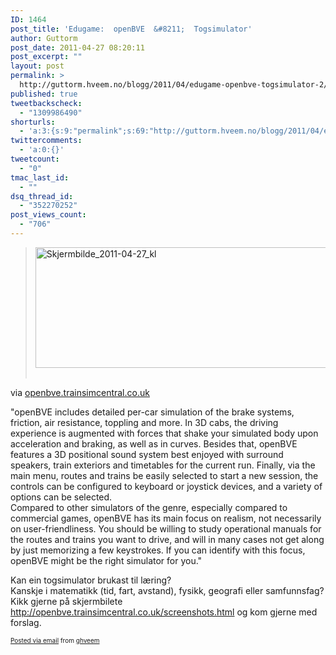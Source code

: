 ```yaml
---
ID: 1464
post_title: 'Edugame:  openBVE  &#8211;  Togsimulator'
author: Guttorm
post_date: 2011-04-27 08:20:11
post_excerpt: ""
layout: post
permalink: >
  http://guttorm.hveem.no/blogg/2011/04/edugame-openbve-togsimulator-2/
published: true
tweetbackscheck:
  - "1309986490"
shorturls:
  - 'a:3:{s:9:"permalink";s:69:"http://guttorm.hveem.no/blogg/2011/04/edugame-openbve-togsimulator-2/";s:7:"tinyurl";s:26:"http://tinyurl.com/5vxesuu";s:4:"isgd";s:19:"http://is.gd/2ZoPZk";}'
twittercomments:
  - 'a:0:{}'
tweetcount:
  - "0"
tmac_last_id:
  - ""
dsq_thread_id:
  - "352270252"
post_views_count:
  - "706"
---
```

<div class='posterous_autopost'><div class="posterous_bookmarklet_entry">  <blockquote class="posterous_long_quote"><div class='p_embed p_image_embed'> <a href="http://posterous.com/getfile/files.posterous.com/temp-2011-04-27/ihkDxDnuoeDwkyFvsEJFcpeDArFlrhJIqnABqvHHfDbxAfcDBcrlaIaiodsd/Skjermbilde_2011-04-27_kl._09.16.56.png.scaled1000.png"><img alt="Skjermbilde_2011-04-27_kl" height="193" src="http://posterous.com/getfile/files.posterous.com/temp-2011-04-27/ihkDxDnuoeDwkyFvsEJFcpeDArFlrhJIqnABqvHHfDbxAfcDBcrlaIaiodsd/Skjermbilde_2011-04-27_kl._09.16.56.png.scaled500.png" width="500" /></a> </div> <br /></blockquote>  <div class="posterous_quote_citation">via <a href="http://openbve.trainsimcentral.co.uk/screenshots.html">openbve.trainsimcentral.co.uk</a></div>  <p>"openBVE includes detailed per-car simulation of the brake systems, friction, air resistance, toppling and more. In 3D cabs, the driving experience is augmented with forces that shake your simulated body upon acceleration and braking, as well as in curves. Besides that, openBVE features a 3D positional sound system best enjoyed with surround speakers, train exteriors and timetables for the current run. Finally, via the main menu, routes and trains be easily selected to start a new session, the controls can be configured to keyboard or joystick devices, and a variety of options can be selected. <br />Compared to other simulators of the genre, especially compared to commercial games, openBVE has its main focus on realism, not necessarily on user-friendliness. You should be willing to study operational manuals for the routes and trains you want to drive, and will in many cases not get along by just memorizing a few keystrokes. If you can identify with this focus, openBVE might be the right simulator for you."</p>  <p>Kan ein togsimulator brukast til l&aelig;ring? <br />Kanskje i matematikk (tid, fart, avstand), fysikk, geografi eller samfunnsfag? <br />Kikk gjerne p&aring; skjermbilete <a href="http://openbve.trainsimcentral.co.uk/screenshots.html">http://openbve.trainsimcentral.co.uk/screenshots.html</a> og kom gjerne med forslag.</p>  </div>      <p style="font-size: 10px;">  <a href="http://posterous.com">Posted via email</a>   from <a href="http://ghveem.posterous.com/edugame-openbve-togsimulator">ghveem</a>  </p>  </div>